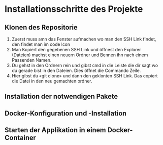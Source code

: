 # Installationsschritte des Projekte


## Klonen des Repositorie

1. Zuerst muss amn das Fenster aufmachen wo man den SSH Link findet, den findet man im code Icon
2. Man Kopiert den gegebenen SSH Link und öffnest den Explorer (Dateien) machst einen neuern Ordner und Bennen ihn nach einem Passenden Namen.
3. Du gehst in den Ordnern rein und gibst cmd in die Leiste die dir sagt wo du gerade bist in den Dateien. Dies öffnet die Commando Zeile.
4. Hier gibst du «git clone» und dann den geklonten SSH Link. Das copiert die Datei in den neu gemachten ordner.

## Installation der notwendigen Pakete



## Docker-Konfiguration und -Installation



## Starten der Applikation in einem Docker-Container

